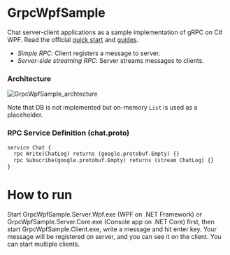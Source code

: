 # GrpcWpfSample

Chat server-client applications as a sample implementation of gRPC on C# WPF. Read the official [quick start](https://grpc.io/docs/quickstart/csharp.html) and [guides](https://grpc.io/docs/guides/).

- *Simple RPC*: Client registers a message to server.
- *Server-side streaming RPC*: Server streams messages to clients.

### Architecture

![GrpcWpfSample_archtecture](https://github.com/cactuaroid/GrpcWpfSample/blob/master/GrpcWpfSample_archtecture.png)

Note that  DB is not implemented but on-memory `List` is used as a placeholder.

### RPC Service Definition (chat.proto)

```proto
service Chat {
  rpc Write(ChatLog) returns (google.protobuf.Empty) {}
  rpc Subscribe(google.protobuf.Empty) returns (stream ChatLog) {}
}
```

# How to run

Start GrpcWpfSample.Server.Wpf.exe (WPF on .NET Framework) or GrpcWpfSample.Server.Core.exe (Console app on .NET Core) first, then start GrpcWpfSample.Client.exe, write a message and hit enter key. Your message will be registered on server, and you can see it on the client. You can start multiple clients.
